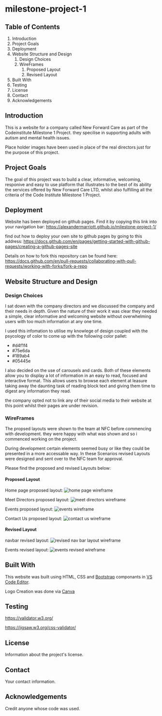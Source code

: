 # milestone-project-1

## Table of Contents

1. Introduction
2. Project Goals
3. Deployment
4. Website Structure and Design
   1. Design Choices
   2. WireFrames
      1. Proposed Layout
      2. Revised Layout
5. Built With
6. Testing
7. License
8. Contact
9. Acknowledgements

## Introduction

This is a website for a company called New Forward Care as part of the Codeinstitute Milestone 1 Project.
they specilise in supporting adults with autism and mental health issues.

Place holder images have been used in place of the real directors just for the purpose of this project.

## Project Goals

The goal of this project was to build a clear, informative, welcoming, responive and easy to use platform that illustrates to the best of its ability the services offered by New Forward Care LTD, whilst also fulfilling all the criteria of the Code Institute Milestone 1 Project.

## Deployment

Website has been deployed on github pages. Find it by copying this link into your navigation bar:
https://alexandermarriott.github.io/milestone-project-1/

find out how to deploy your own site to github pages by going to this address:
https://docs.github.com/en/pages/getting-started-with-github-pages/creating-a-github-pages-site

Details on how to fork this repository can be found here:
https://docs.github.com/en/pull-requests/collaborating-with-pull-requests/working-with-forks/fork-a-repo

## Website Structure and Design

### Design Choices

I sat down with the company directors and we discussed the company and their needs in depth. Given the nature of their work it was clear they needed a simple, clear informative and welcoming website without overwhelming users with too much information at any one time.

I used this infomation to utilise my knowlege of design coupled with the psycology of color to come up with the following color pallet:

- #d4f1f4
- #75e6da
- #189ab4
- #05445e

I also decided on the use of carousels and cards. Both of these elements allow
you to display a lot of information in an easy to read, focused and interactive format. This allows users to browse each element at leasure taking away the daunting task of reading block text and giving them time to digest any information they read.

the company opted not to link any of their social media to their website at this point whilst their pages are under revision.

### WireFrames

The propsed layouts were shown to the team at NFC before commencing with development.
they were happy with what was shown and so i commenced working on the project.

During development certain elements seemed busy or like they could be presented in a more accessable way. In these Scenarios revised Layouts were designed and sent over to the NFC team for approval.

Please find the proposed and revised Layouts below:

#### Proposed Layout

Home page proposed layout:
![home page wireframe](images/wireframes/home.png)

Meet Directors proposed layout:
![meet directors wireframe](images/wireframes/meetdirectors.png)

Events proposed layout:
![events wireframe](images/wireframes/events.png)

Contact Us proposed layout:
![contact us wireframe](images/wireframes/contact.png)

#### Revised Layout

navbar revised layout:
![revised nav bar layout wireframe](images/wireframes/revisednavbar.png)

Events revised layout:
![events revised wireframe](images/wireframes/revisedevents.png)

## Built With

This website was built using HTML, CSS and [Bootstrap](https://getbootstrap.com/) componants in [VS Code Editor](https://code.visualstudio.com/).

Logo Creation was done via [Canva](https://www.canva.com/)

## Testing

https://validator.w3.org/

https://jigsaw.w3.org/css-validator/

## License

Information about the project's license.

## Contact

Your contact information.

## Acknowledgements

Credit anyone whose code was used.

